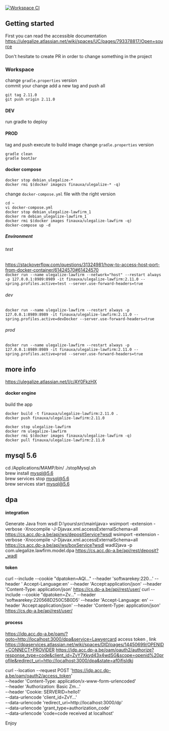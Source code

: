 [![Workspace CI](https://github.com/openjusticebe/ulegalize-workspace/actions/workflows/runOnGitHub.yml/badge.svg?branch=master)](https://github.com/openjusticebe/ulegalize-workspace/actions/workflows/runOnGitHub.yml)

## Getting started

First you can read the accessible documentation
https://ulegalize.atlassian.net/wiki/spaces/UC/pages/793378817/Open+source

Don't hesitate to create PR in order to change something in the project

### Workspace

change `gradle.properties` version  
commit your change add a new tag and push all

```
git tag 2.11.0  
git push origin 2.11.0
```

#### DEV

run gradle to deploy

#### PROD

tag and push execute to build image change `gradle.properties` version

```
gradle clean  
gradle bootJar   
```

#### docker compose

```
docker stop debian_ulegalize-*  
docker rmi $(docker imagezs finauxa/ulegalize-* -q)
```
change `docker-compose.yml` file with the right version

```
cd ~
vi docker-compose.yml  
docker stop debian_ulegalize-lawfirm_1  
docker rm debian_ulegalize-lawfirm_1  
docker rmi $(docker images finauxa/ulegalize-lawfirm -q)    
docker-compose up -d
```

##### Environment

###### test

https://stackoverflow.com/questions/31324981/how-to-access-host-port-from-docker-container/61424570#61424570   
`
docker run --name ulegalize-lawfirm --network="host" --restart always -p 127.0.0.1:8989:8989 -it finauxa/ulegalize-lawfirm:2.11.0 --spring.profiles.active=test --server.use-forward-headers=true  
`

###### dev

`
docker run --name ulegalize-lawfirm --restart always -p 127.0.0.1:8989:8989 -it finauxa/ulegalize-lawfirm:2.11.0 --spring.profiles.active=devDocker --server.use-forward-headers=true
`

###### prod

`
docker run --name ulegalize-lawfirm --restart always -p 127.0.0.1:8989:8989 -it finauxa/ulegalize-lawfirm:2.11.0 --spring.profiles.active=prod --server.use-forward-headers=true
`

## more info

https://ulegalize.atlassian.net/l/c/AY0FkzHX

#### docker engine

build the app

```
docker build -t finauxa/ulegalize-lawfirm:2.11.0 .  
docker push finauxa/ulegalize-lawfirm:2.11.0  
```

```
docker stop ulegalize-lawfirm   
docker rm ulegalize-lawfirm  
docker rmi $(docker images finauxa/ulegalize-lawfirm -q)  
docker pull finauxa/ulegalize-lawfirm:2.11.0  
```

## mysql 5.6

cd /Applications/MAMP/bin/ ./stopMysql.sh  
brew install mysql@5.6  
brew services stop mysql@5.6  
brew services start mysql@5.6

## dpa

#### integration

Generate Java from wsdl D:\yours\src\main\java>
wsimport -extension -verbose -Xnocompile
-J-Djavax.xml.accessExternalSchema=all  https://cs.acc.dp-a.be/api/ws/depositService?wsdl
wsimport -extension -verbose -Xnocompile
-J-Djavax.xml.accessExternalSchema=all  https://cs.acc.dp-a.be/api/ws/boxService?wsdl
wadl2java -p com.ulegalize.lawfirm.model.dpa  https://cs.acc.dp-a.be/api/rest/deposit?_wadl

#### token

curl --include --cookie "dpatoken=AQI..." --header 'softwarekey:220...' --header '
Accept-Language:en' --header 'Accept:application/json' --header 'Content-Type:
application/json' https://cs.dp-a.be/api/rest/user/
curl --include --cookie "dpatoken=Zv..." --header 'softwarekey:220568D250C5B0D5' --header 'Accept-Language:
en' --header 'Accept:application/json' --header 'Content-Type: application/json' https://cs.dp-a.be/api/rest/user/

#### process

https://idp.acc.dp-a.be/oam/?goto=http://localhost:3000/dpa&service=Lawyercard
access token , link https://dpaservices.atlassian.net/wiki/spaces/DID/pages/14450699/OPENID+CONNECT+PROVIDER
https://idp.acc.dp-a.be/oam/oauth2/authorize?response_type=code&client_id=ZvY7Xkyd43x4wdSG&scope=openid%20profile&redirect_uri=http://localhost:3000/dpa&state=af0ifjsldkj

curl --location --request POST 'https://idp.acc.dp-a.be/oam/oauth2/access_token' \
--header 'Content-Type: application/x-www-form-urlencoded' \
--header 'Authorization: Basic Zm...' \
--header 'Cookie: SERVERID=hello1' \
--data-urlencode 'client_id=ZvY...' \
--data-urlencode 'redirect_uri=http://localhost:3000/dp' \
--data-urlencode 'grant_type=authorization_code' \
--data-urlencode 'code=code received at localhost'

Enjoy
